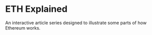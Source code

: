 # ETH Explained

An interactive article series designed to illustrate some parts of how Ethereum works.